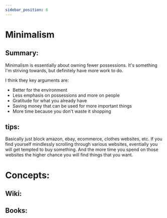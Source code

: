 ```yaml
---
sidebar_position: 6
---
```


# Minimalism

## Summary: 

Minimalism is essentially about owning fewer possessions. 
It's something I'm striving towards, but definitely have more work to do.

I think they key arguments are:
* Better for the environment
* Less emphasis on possessions and more on people
* Gratitude for what you already have
* Saving money that can be used for more important things
* More time because you don't waste it shopping 


## tips:

Basically just block amazon, ebay, ecommerce, clothes websites, etc. If you find yourself mindlessly 
scrolling through various websites, eventially you will get tempted to buy something. And the more time you 
spend on those websites the higher chance you will find things that you want. 

# Concepts:



## Wiki:


## Books: 




